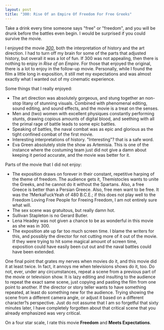 ```yaml
---
layout: post
title: "300: Rise Of an Empire Of Freedom For Free Greeks"
---
```


Take a drink every time someone says "free" or "freedom", and you will be drunk before the battles even begin.
I would be surprised if you could survive the movie.

I enjoyed the movie _[300](http://www.imdb.com/title/tt0416449/)_, both the interpretation of history and the art direction. I had to turn
off my brain for some of the parts that adjusted history, but overall it was a lot of fun. If 300 was not appealing, then there is nothing
to enjoy in _Rise of an Empire_. For those that enjoyed the original, there is a lot to enjoy in the follow-up movie. Personally, while I
found the film a little long in exposition, it still met my expectations and was almost exactly what I wanted out of my cinematic experience.

Some things that I really enjoyed:

- The art direction was absolutely gorgeous, and stung together an non-stop litany of stunning visuals. Combined with phenomenal editing, sound editing, and sound effects, and the movie is a treat on the senses.
- Men and (two) women with excellent physiques constantly performing stunts, drawing copious amounts of digital blood, and seething with all the primal rage of battle leads to some epic battles.
- Speaking of battles, the naval combat was as epic and glorious as the tight confined combat of the first movie.
- Interesting interpretations of history. "Interesting"? that is a safe word.
- Eva Green absolutely stole the show as Artemisia. This is one of the instance where the costuming team just did not give a damn about keeping it period accurate, and the movie was better for it.

Parts of the movie that I did not enjoy:

- The exposition draws on forever in their constant, repetitive harping of the theme of freedom. The audience gets it, Themistocles wants to unite the Greeks, and he cannot do it without the Spartans. Also, a free Greece is better than a Persian Greece. Also, free men want to be free. It was the ?MerkaFuckYeah of 480 B.C.E.; if this does not play well to the Freedom Loving Free People for Freeing Freedom, I am not entirely sure what will.
- The sex scene was gratuitous, but really damn hot.
- Sullivan Stapleton is no Gerard Butler.
- Lena Headey was not given a chance to be as wonderful in this movie as she was in 300.
- The exposition ate up far too much screen time. I blame the writers for this, and possibly the director for not cutting more of it out of the movie. If they were trying to hit some magical amount of screen time, exposition could have easily been cut out and the naval battles could have been extended.

One final point that grates my nerves when movies do it, and this movie did it at least twice. In fact, it annoys me when televisions shows do it, too. Do not, ever, under any circumstances, repeat a scene from a previous part of the movie or television show. It is lazy editing and insulting to the audience to repeat the exact same scene, just copying and pasting the film from one point to another. If the director or story teller wants to have something repeated, at least do something new for the audience. Trying showing the scene from a different camera angle, or adjust it based on a different character?s perspective. Just do not assume that I am so forgetful that sixty minutes later, I have completely forgotten about that critical scene that you already emphasized was very critical.

On a four star scale, I rate this movie **Freedom** and **Meets Expectations**.